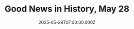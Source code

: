 ---
title: "Good News in History, May 28"
date: 2025-05-28T07:00:00.000Z
category: Human Kindness
externalLink: "https://www.goodnewsnetwork.org/events060528/"
image: ""
excerpt: "93 years ago today, one of Europe’s greatest landscape engineering projects, the Afsuiltdijk, was completed in the Netherlands, proving that newly-mechanized Man could tame not only the land, but also the seas. The Afsuiltdijk closed off Zuiderzee (South Sea) Bay and converted it into a freshwater lake called IJsselmeer. In the previous 100 years, the […] The post Good News…"
---